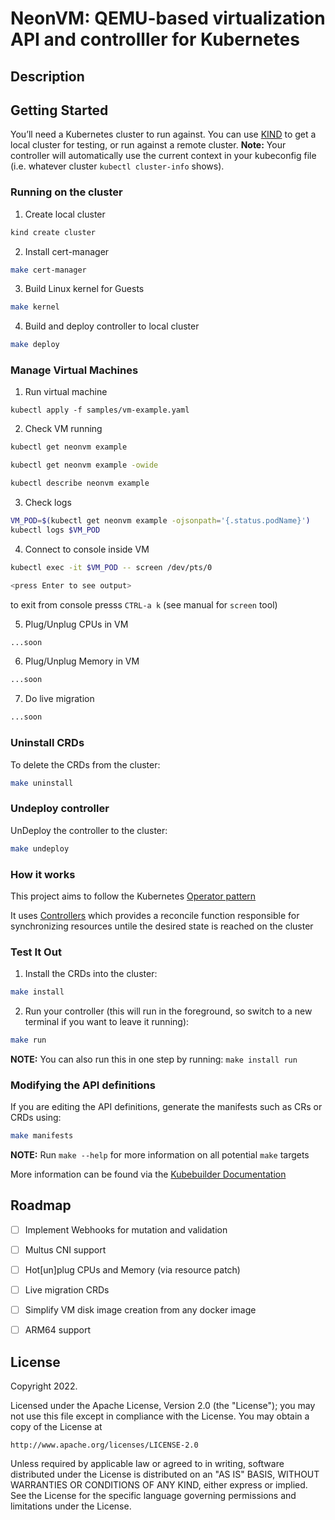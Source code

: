 # NeonVM: QEMU-based virtualization API and controlller for Kubernetes

## Description

## Getting Started
You’ll need a Kubernetes cluster to run against. You can use [KIND](https://sigs.k8s.io/kind) to get a local cluster for testing, or run against a remote cluster.
**Note:** Your controller will automatically use the current context in your kubeconfig file (i.e. whatever cluster `kubectl cluster-info` shows).

### Running on the cluster
1. Create local cluster

```sh
kind create cluster
```

2. Install cert-manager

```sh
make cert-manager
```

3. Build Linux kernel for Guests

```sh
make kernel
```

4. Build and deploy controller  to local cluster

```sh
make deploy
```

### Manage Virtual Machines

1. Run virtual machine

```console
kubectl apply -f samples/vm-example.yaml
```

2. Check VM running

```sh
kubectl get neonvm example

kubectl get neonvm example -owide

kubectl describe neonvm example
```

3. Check logs

```sh
VM_POD=$(kubectl get neonvm example -ojsonpath='{.status.podName}')
kubectl logs $VM_POD
```

4. Connect to console inside VM

```sh
kubectl exec -it $VM_POD -- screen /dev/pts/0

<press Enter to see output>
```
to exit from console presss `CTRL-a k` (see manual for `screen` tool)

5. Plug/Unplug CPUs in VM

```sh
...soon
```

6. Plug/Unplug Memory in VM

```sh
...soon
```

7. Do live migration

```sh
...soon
```

### Uninstall CRDs
To delete the CRDs from the cluster:

```sh
make uninstall
```

### Undeploy controller
UnDeploy the controller to the cluster:

```sh
make undeploy
```

### How it works
This project aims to follow the Kubernetes [Operator pattern](https://kubernetes.io/docs/concepts/extend-kubernetes/operator/)

It uses [Controllers](https://kubernetes.io/docs/concepts/architecture/controller/) 
which provides a reconcile function responsible for synchronizing resources untile the desired state is reached on the cluster

### Test It Out
1. Install the CRDs into the cluster:

```sh
make install
```

2. Run your controller (this will run in the foreground, so switch to a new terminal if you want to leave it running):

```sh
make run
```

**NOTE:** You can also run this in one step by running: `make install run`

### Modifying the API definitions
If you are editing the API definitions, generate the manifests such as CRs or CRDs using:

```sh
make manifests
```

**NOTE:** Run `make --help` for more information on all potential `make` targets

More information can be found via the [Kubebuilder Documentation](https://book.kubebuilder.io/introduction.html)

## Roadmap

- [ ] Implement Webhooks for mutation and validation
- [ ] Multus CNI support
- [ ] Hot[un]plug CPUs and Memory (via resource patch)
- [ ] Live migration CRDs
- [ ] Simplify VM disk image creation from any docker image
- [ ] ARM64 support


## License

Copyright 2022.

Licensed under the Apache License, Version 2.0 (the "License");
you may not use this file except in compliance with the License.
You may obtain a copy of the License at

    http://www.apache.org/licenses/LICENSE-2.0

Unless required by applicable law or agreed to in writing, software
distributed under the License is distributed on an "AS IS" BASIS,
WITHOUT WARRANTIES OR CONDITIONS OF ANY KIND, either express or implied.
See the License for the specific language governing permissions and
limitations under the License.

